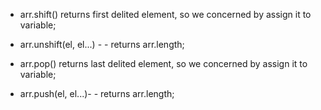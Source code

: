 - arr.shift()
  returns first delited element, so we concerned by assign it to variable;

- arr.unshift(el, el...) - - returns arr.length;

- arr.pop()
  returns last delited element, so we concerned by assign it to variable;

- arr.push(el, el...)- - returns arr.length;
